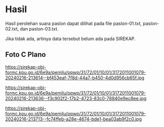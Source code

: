 # Hasil

Hasil perolehan suara paslon dapat dilihat pada file paslon-01.txt, paslon-02.txt, dan paslon-03.txt.

Jika tidak ada, artinya data tersebut belum ada pada SIREKAP.

## Foto C Plano

https://sirekap-obj-formc.kpu.go.id/6e9a/pemilu/ppwp/31/72/01/10/01/3172011001079-20240216-213614--bf453eaf-7f8d-44a7-b450-4d0d956cb65f.jpg

https://sirekap-obj-formc.kpu.go.id/6e9a/pemilu/ppwp/31/72/01/10/01/3172011001079-20240216-213636--f3c902f2-17b2-4723-83c0-78840e9ec8ee.jpg

https://sirekap-obj-formc.kpu.go.id/6e9a/pemilu/ppwp/31/72/01/10/01/3172011001079-20240216-213713--fc74ffeb-a28e-4674-bde1-bea03ab9f2c0.jpg
